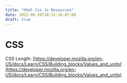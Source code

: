 ```yaml
---
title: "Html Css Js Resources"
date: 2022-08-26T18:31:16-07:00
draft: true
---
```


# CSS
CSS Length: [https://developer.mozilla.org/en-US/docs/Learn/CSS/Building_blocks/Values_and_units](https://developer.mozilla.org/en-US/docs/Learn/CSS/Building_blocks/Values_and_units)

